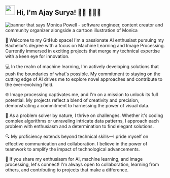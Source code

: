 <h2><img src="https://emojis.slackmojis.com/emojis/images/1531849430/4246/blob-sunglasses.gif?1531849430" width="30"/> Hi, I'm Ajay Surya! 👋🏾 👩🏾‍💻</h2>
<img src="https://raw.githubusercontent.com/M0nica/M0nica/master/gh-header-image-cropped.png" alt="banner that says Monica Powell - software engineer, content creator and community organizer alongside a cartoon illustration of Monica">

🚀 Welcome to my GitHub space! I'm a passionate AI enthusiast pursuing my Bachelor's degree with a focus on Machine Learning and Image Processing. Currently immersed in exciting projects that merge my technical expertise with a keen eye for innovation.

💻 In the realm of machine learning, I'm actively developing solutions that push the boundaries of what's possible. My commitment to staying on the cutting edge of AI drives me to explore novel approaches and contribute to the ever-evolving field.

🌐 Image processing captivates me, and I'm on a mission to unlock its full potential. My projects reflect a blend of creativity and precision, demonstrating a commitment to harnessing the power of visual data.

🤖 As a problem solver by nature, I thrive on challenges. Whether it's coding complex algorithms or unraveling intricate data patterns, I approach each problem with enthusiasm and a determination to find elegant solutions.

🔍 My proficiency extends beyond technical skills—I pride myself on effective communication and collaboration. I believe in the power of teamwork to amplify the impact of technological advancements.

🌟 If you share my enthusiasm for AI, machine learning, and image processing, let's connect! I'm always open to collaboration, learning from others, and contributing to projects that make a difference.
